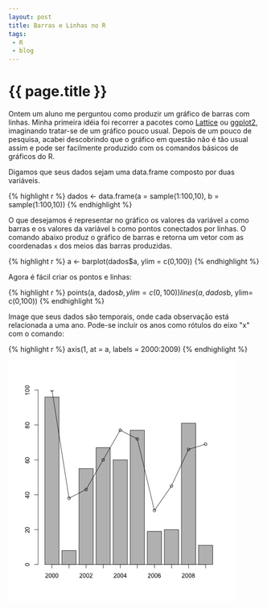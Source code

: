 ```yaml
---
layout: post
title: Barras e Linhas no R
tags: 
 - R
 - blog
---
```


{{ page.title }}
================

Ontem um aluno me perguntou como produzir um gráfico de barras com
linhas. Minha primeira idéia foi recorrer a pacotes como
[Lattice](http://cran.r-project.org/web/packages/lattice/) ou
[ggplot2](http://had.co.nz/ggplot2/), imaginando tratar-se de um
gráfico pouco usual. Depois de um pouco de pesquisa, acabei
descobrindo que o gráfico em questão não é tão usual assim e pode ser
facilmente produzido com os comandos básicos de gráficos do R. 

Digamos que seus dados sejam uma data.frame composto por duas
variáveis.

{% highlight r %}
dados <- data.frame(a = sample(1:100,10), b = sample(1:100,10))
{% endhighlight %}

O que desejamos é representar no gráfico os valores da variável `a`
como barras e os valores da variável `b` como pontos conectados por
linhas. O comando abaixo produz o gráfico de barras e retorna um
vetor com as coordenadas `x` dos meios das barras produzidas.

{% highlight r %}
a <- barplot(dados$a, ylim = c(0,100))
{% endhighlight %}

Agora é fácil criar os pontos e linhas:

{% highlight r %}
points(a, dados$b, ylim= c(0,100))
lines(a, dados$b, ylim= c(0,100))
{% endhighlight %}

Image que seus dados são temporais, onde cada observação está
relacionada a uma ano. Pode-se incluir os anos como rótulos do eixo
"x" com o comando:

{% highlight r %}
axis(1, at = a, labels = 2000:2009)
{% endhighlight %}

![bar-and-line](/images/2010-11-18-fig.png "bar and line")

